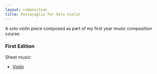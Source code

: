 ```yaml
---
layout: composition
title: Passacaglia for Solo Violin
---
```


A solo violin piece composed as part of my first year music composition course.

### First Edition

Sheet music:

* [Violin](files/music/passacaglia-violin.pdf)